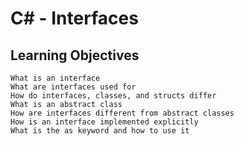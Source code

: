 # C# - Interfaces

## Learning Objectives

    What is an interface
    What are interfaces used for
    How do interfaces, classes, and structs differ
    What is an abstract class
    How are interfaces different from abstract classes
    How is an interface implemented explicitly
    What is the as keyword and how to use it